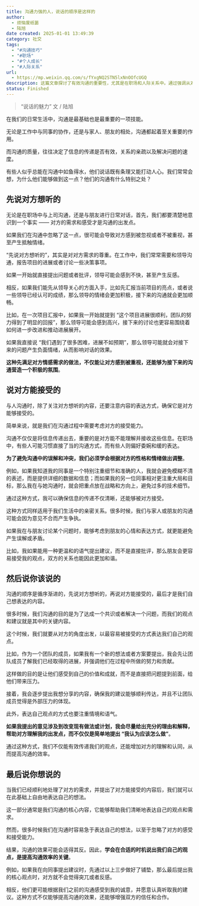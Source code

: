```yaml
---
title: 沟通力强的人，说话的顺序是这样的
author:
  - 烦恼废纸篓
  - 陆旭
date created: 2025-01-01 13:49:39
category: 社交
tags:
  - "#沟通技巧"
  - "#职场"
  - "#个人成长"
  - "#人际关系"
url:
  - https://mp.weixin.qq.com/s/fYxgNQ2STN5lxNnOOfcUGQ
description: 这篇文章探讨了有效沟通的重要性，尤其是在职场和人际关系中。通过强调从对方的需求出发，调整表达方式，以及循序渐进地提出自己的观点，作者提供了一系列实用的沟通技巧。这些技巧不仅能提高信息传递的效率，还能增强双方的理解和信任，促进更和谐的人际互动。
status: Finished
---
```


> “说话的魅力”
> 文 / 陆旭

在我们的日常生活中，沟通是最基础也是最重要的一项技能。

无论是工作中与同事的协作，还是与家人、朋友的相处，沟通都起着至关重要的作用。

而沟通的质量，往往决定了信息的传递是否有效，关系的亲疏以及解决问题的速度。

有些人似乎总能在沟通中如鱼得水，他们说话既有条理又能打动人心。我们常常会想，为什么他们能够做到这一点？他们的沟通有什么特别之处？

## 先说对方想听的

无论是在职场中与上司沟通，还是与朋友进行日常对话，首先，我们都要清楚地意识到一个事实 —— 对方的需求和感受才是沟通的出发点。

如果我们在沟通中忽略了这一点，很可能会导致对方感到被忽视或者不被重视，甚至产生抵触情绪。

“先说对方想听的”，其实是对对方需求的尊重。在工作中，我们常常需要和领导沟通，报告项目的进展或者讨论一些决策事项。

如果一开始就直接提出问题或者批评，领导可能会感到不快，甚至产生反感。

相反，如果我们能先从领导关心的方面入手，比如先汇报当前项目的亮点，或者说一些领导已经认可的成绩，那么领导的情绪会更加积极，接下来的沟通就会更加顺畅。

比如，在一次项目汇报中，如果我一开始就提到 “这个项目进展很顺利，团队的努力得到了明显的回报”，那么领导可能会感到高兴，接下来的讨论也更容易围绕着如何进一步改进和推动进展展开。

如果我直接说 “我们遇到了很多困难，进展不如预期”，那么领导可能就会对接下来的问题产生负面情绪，从而影响对话的效果。

**这种先满足对方情感需求的做法，不仅能让对方感到被重视，还能够为接下来的沟通营造一个积极的氛围**。

## 说对方能接受的

与人沟通时，除了关注对方想听的内容，还要注意内容的表达方式，确保它是对方能够接受的。

简单来说，就是我们在沟通过程中需要考虑对方的接受能力。

沟通不仅仅是将信息传递出去，重要的是对方能不能理解并接收这些信息。在职场中，有些人可能习惯直接了当的沟通方式，而有些人则偏好委婉和缓的表达。

**为了避免沟通中的误解和冲突，我们必须学会根据对方的性格和情绪做出调整**。

例如，如果我知道我的同事是一个特别注重细节和准确的人，我就会避免模糊不清的表述，而是提供详细的数据和信息；而如果我的另一位同事相对更注重大局和目标，那么我在与她沟通时，就会把重点放在战略和方向上，避免过多的技术细节。

通过这种方式，我可以确保信息的传递不仅清晰，还能够被对方接受。

这种方式同样适用于我们生活中的亲密关系。很多时候，我们与家人或朋友的沟通可能会因为意见不合而产生争执。

如果我在与朋友讨论某个问题时，能够考虑到朋友的心情和表达方式，就更能避免产生误解或矛盾。

比如，我如果能用一种更温和的语气提出建议，而不是直接批评，那么朋友会更容易接受我的观点，双方的关系也能因此更加和谐。

## 然后说你该说的

沟通的顺序是循序渐进的，先说对方想听的，再说对方能接受的，最后才是我们自己想表达的内容。

很多时候，我们沟通的目的是为了达成一个共识或者解决一个问题，而我们的观点和建议就是其中的关键内容。

这个时候，我们就要从对方的角度出发，以最容易被接受的方式表达我们自己的观点。

比如，作为一个团队的成员，如果我有一个新的想法或者方案要提出，我会先让团队成员了解我们已经取得的进展，并强调他们在过程中所做的努力和贡献。

这样做的目的是让他们感受到自己的价值和成就，而不是直接把问题提到前面，给他们带来压力。

接着，我会逐步提出我想分享的内容，确保我的建议能够顺利传达，并且不让团队成员觉得是外部压力的体现。

此外，表达自己观点的方式也要注重情境和语气。

**如果我提出的意见涉及到改变现有做法或计划，我会尽量给出充分的理由和解释，帮助对方理解我的出发点，而不仅仅是简单地提出 “我认为应该怎么做”**。

通过这种方式，我们不仅能有效传递我们的观点，还能增加对方的理解和认同，从而提高沟通的效率。

## 最后说你想说的

当我们已经顺利地处理了对方的需求，并提出了对方能接受的内容后，我们就可以在此基础上自由地表达自己的想法。

这一部分通常是我们沟通的核心内容，它能够帮助我们清晰地表达自己的观点和需求。

然而，很多时候我们在沟通时容易急于表达自己的想法，以至于忽略了对方的感受和接受能力。

结果，沟通的效果可能会适得其反。因此，**学会在合适的时机说出我们自己的观点，是提高沟通效率的关键**。

例如，如果我在向同事提出建议时，先通过以上三步做好了铺垫，那么最后提出我的核心观点时，对方就不会觉得突兀或者反感。

相反，他们更可能根据我们之前的沟通感受到我的诚意，并愿意认真听取我的建议。这种方式不仅能够提高沟通的效果，还能够增强双方的信任和合作。
